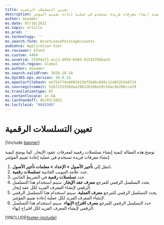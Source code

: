 ```yaml
---
title: تعيين التسلسلات الرقمية
description: توضح هذه المقالة كيفية إنشاء تسلسلات رقمية لمعرفات عقود الإيجار. كما يوضح كيفية إنشاء معرفات فريدة تستخدم في عملية إعادة تقييم المؤشر.
author: moaamer
ms.date: 07/16/2021
ms.topic: article
ms.prod: ''
ms.technology: ''
ms.search.form: AssetLeasePostingAccounts
audience: Application User
ms.reviewer: kfend
ms.custom: 4464
ms.assetid: 5f89daf1-acc2-4959-b48d-91542fb6bacb
ms.search.region: Global
ms.author: moaamer
ms.search.validFrom: 2020-10-28
ms.dyn365.ops.version: 10.0.14
ms.openlocfilehash: ee7547f9a46034238f2bd6c668c124852b3e0714
ms.sourcegitcommit: 52b7225350daa29b1263d8e29c54ac9e20bcca70
ms.translationtype: HT
ms.contentlocale: ar-SA
ms.lasthandoff: 06/03/2022
ms.locfileid: "8845305"
---
```

# <a name="assign-number-sequences"></a>تعيين التسلسلات الرقمية

[!include [banner](../includes/banner.md)]

توضح هذه المقالة كيفية إنشاء تسلسلات رقمية لمعرفات عقود الإيجار. كما يوضح كيفية إنشاء معرفات فريدة تستخدم في عملية إعادة تقييم المؤشر.

1. انتقل إلى **تأجير الأصول‬ \> الإعداد‬ \> معلمات تأجير الأصول**.
2. حدد علامة التبويب الجانبية **تسلسلات رقمية**.
3. حدد **تسلسلات رقمية** في الشريط الجانبي.
4. يحدد التسلسل الرقمي للمرجع **معرف عقد الإيجار**. سيتم استخدام هذا التسلسل الرقمي لإنشاء المعرف الفريد لكل عقد إيجار.
5. يحدد التسلسل الرقمي للمرجع **معرف العملية**. سيتم استخدام هذا التسلسل الرقمي لإنشاء المعرف الفريد لكل عملية إعادة تقييم المؤشر.
6. حدد التسلسل الرقمي للمرجع **معرف اقتراح الإنهاء**. سيتم استخدام هذا التسلسل الرقمي لإنشاء المعرف الفريد لكل اقتراح إنهاء.


[!INCLUDE[footer-include](../../includes/footer-banner.md)]
